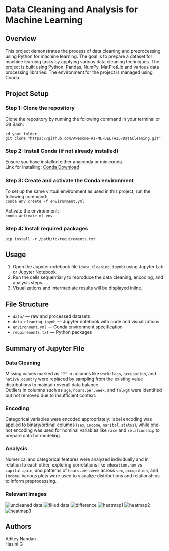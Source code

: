 # Data Cleaning and Analysis for Machine Learning

## Overview

This project demonstrates the process of data cleaning and preprocessing using Python for machine learning. The goal is to prepare a dataset for machine learning tasks by applying various data cleaning techniques. The project is built using Python, Pandas, NumPy, MatPlotLib and various data processing libraries. The environment for the project is managed using Conda.

## Project Setup

### Step 1: Clone the repository
Clone the repository by running the following command in your terminal or Git Bash:
```  
cd your_folder  
git clone "https://github.com/Awesome-AI-ML-DELTA25/DataCleaning.git"
```

### Step 2: Install Conda (if not already installed)
Ensure you have installed either anaconda or miniconda.  
Link for installing: [Conda Download](https://www.anaconda.com/download/)

### Step 3: Create and activate the Conda environment

To set up the same virtual environment as used in this project, run the following command:  
` conda env create -f environment.yml `

Activate the environment:  
` conda activate ml_env `

### Step 4: Install required packages
 ` pip install -r /path/to/requirements.txt ` 


## Usage

1. Open the Jupyter notebook file (`data_cleaning.ipynb`) using Jupyter Lab or Jupyter Notebook.  
2. Run the cells sequentially to reproduce the data cleaning, encoding, and analysis steps.  
3. Visualizations and intermediate results will be displayed inline.


## File Structure

- `data/` — raw and processed datasets  
- `data_cleaning.ipynb` — Jupyter notebook with code and visualizations  
- `environment.yml` — Conda environment specification  
- `requirements.txt` — Python packages

## Summary of Jupyter File

### Data Cleaning
Missing values marked as `"?"` in columns like `workclass`, `occupation`, and `native.country` were replaced by sampling from the existing value distributions to maintain overall data balance.  
Outliers in columns such as `age`, `hours.per.week`, and `fnlwgt` were identified but not removed due to insufficient context.

### Encoding
Categorical variables were encoded appropriately: label encoding was applied to binary/ordinal columns (`sex`, `income`, `marital.status`), while one-hot encoding was used for nominal variables like `race` and `relationship` to prepare data for modeling.

### Analysis
Numerical and categorical features were analyzed individually and in relation to each other, exploring correlations like `education.num` vs `capital.gain`, and patterns of `hours.per.week` across `sex`, `occupation`, and `income`. Various plots were used to visualize distributions and relationships to inform preprocessing.

### Relevant Images
![uncleaned data](images/native_country_distribution.png)
![filled data](images/native_country_distribution_filled.png)
![difference](images/country_proportion_difference.png)
![heatmap1](images/heatmapmaritalrace.png)
![heatmap2](images/heatmapnumero.png)
![heatmap3](images/heatmapsexmarital.png)

## Authors
Aditey Nandan  
Hasini G